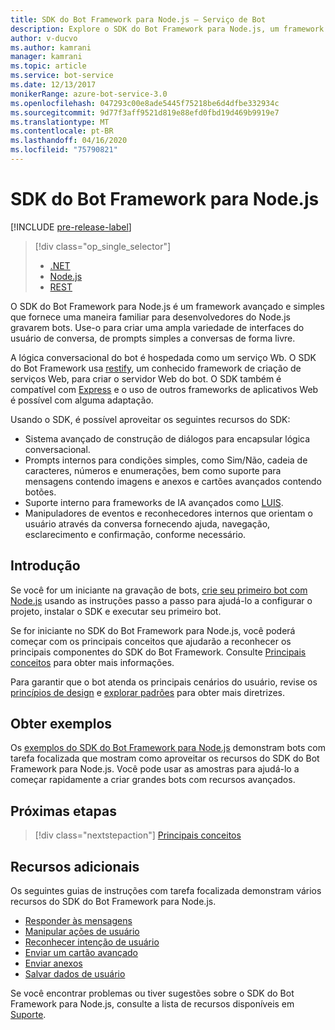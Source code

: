 ```yaml
---
title: SDK do Bot Framework para Node.js – Serviço de Bot
description: Explore o SDK do Bot Framework para Node.js, um framework avançado e simples para a criação de bots.
author: v-ducvo
ms.author: kamrani
manager: kamrani
ms.topic: article
ms.service: bot-service
ms.date: 12/13/2017
monikerRange: azure-bot-service-3.0
ms.openlocfilehash: 047293c00e8ade5445f75218be6d4dfbe332934c
ms.sourcegitcommit: 9d77f3aff9521d819e88efd0fbd19d469b9919e7
ms.translationtype: MT
ms.contentlocale: pt-BR
ms.lasthandoff: 04/16/2020
ms.locfileid: "75790821"
---
```

# <a name="bot-framework-sdk-for-nodejs"></a>SDK do Bot Framework para Node.js

[!INCLUDE [pre-release-label](../includes/pre-release-label-v3.md)]

> [!div class="op_single_selector"]
> - [.NET](../dotnet/bot-builder-dotnet-overview.md)
> - [Node.js](../nodejs/bot-builder-nodejs-overview.md)
> - [REST](../rest-api/bot-framework-rest-overview.md)

O SDK do Bot Framework para Node.js é um framework avançado e simples que fornece uma maneira familiar para desenvolvedores do Node.js gravarem bots.
Use-o para criar uma ampla variedade de interfaces do usuário de conversa, de prompts simples a conversas de forma livre.

A lógica conversacional do bot é hospedada como um serviço Wb. O SDK do Bot Framework usa <a href="http://restify.com">restify</a>, um conhecido framework de criação de serviços Web, para criar o servidor Web do bot. O SDK também é compatível com <a href="http://expressjs.com/">Express</a> e o uso de outros frameworks de aplicativos Web é possível com alguma adaptação. 

Usando o SDK, é possível aproveitar os seguintes recursos do SDK: 

- Sistema avançado de construção de diálogos para encapsular lógica conversacional.
- Prompts internos para condições simples, como Sim/Não, cadeia de caracteres, números e enumerações, bem como suporte para mensagens contendo imagens e anexos e cartões avançados contendo botões.
- Suporte interno para frameworks de IA avançados como <a href="http://luis.ai" target="_blank">LUIS</a>.
- Manipuladores de eventos e reconhecedores internos que orientam o usuário através da conversa fornecendo ajuda, navegação, esclarecimento e confirmação, conforme necessário.

## <a name="get-started"></a>Introdução

Se você for um iniciante na gravação de bots, [crie seu primeiro bot com Node.js](bot-builder-nodejs-quickstart.md) usando as instruções passo a passo para ajudá-lo a configurar o projeto, instalar o SDK e executar seu primeiro bot. 

Se for iniciante no SDK do Bot Framework para Node.js, você poderá começar com os principais conceitos que ajudarão a reconhecer os principais componentes do SDK do Bot Framework. Consulte [Principais conceitos](bot-builder-nodejs-concepts.md) para obter mais informações.

Para garantir que o bot atenda os principais cenários do usuário, revise os [princípios de design](../bot-service-design-principles.md) e [explorar padrões](../bot-service-design-pattern-task-automation.md) para obter mais diretrizes.

## <a name="get-samples"></a>Obter exemplos

Os [exemplos do SDK do Bot Framework para Node.js](bot-builder-nodejs-samples.md) demonstram bots com tarefa focalizada que mostram como aproveitar os recursos do SDK do Bot Framework para Node.js. Você pode usar as amostras para ajudá-lo a começar rapidamente a criar grandes bots com recursos avançados.

## <a name="next-steps"></a>Próximas etapas
> [!div class="nextstepaction"]
> [Principais conceitos](bot-builder-nodejs-concepts.md)

## <a name="additional-resources"></a>Recursos adicionais

Os seguintes guias de instruções com tarefa focalizada demonstram vários recursos do SDK do Bot Framework para Node.js.

* [Responder às mensagens](bot-builder-nodejs-use-default-message-handler.md)
* [Manipular ações de usuário](bot-builder-nodejs-dialog-actions.md)
* [Reconhecer intenção de usuário](bot-builder-nodejs-recognize-intent-messages.md)
* [Enviar um cartão avançado](bot-builder-nodejs-send-rich-cards.md)
* [Enviar anexos](bot-builder-nodejs-send-receive-attachments.md)
* [Salvar dados de usuário](bot-builder-nodejs-save-user-data.md)


Se você encontrar problemas ou tiver sugestões sobre o SDK do Bot Framework para Node.js, consulte a lista de recursos disponíveis em [Suporte](../bot-service-resources-links-help.md). 


[DesignGuide]: ../bot-service-design-principles.md 
[DesignPatterns]: ../bot-service-design-pattern-task-automation.md 
[HowTo]: bot-builder-nodejs-use-default-message-handler.md 
